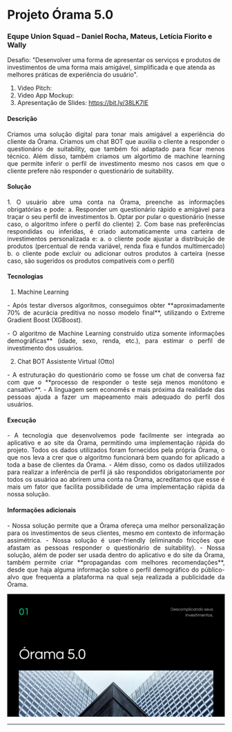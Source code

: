 # Projeto Órama 5.0
### Equpe Union Squad – Daniel Rocha, Mateus, Letícia Fiorito e Wally
Desafio: "Desenvolver uma forma de apresentar os serviços e produtos de investimentos de uma forma mais amigável, simplificada e que atenda as melhores práticas de experiência do usuário".

1. Video Pitch: 
2. Video App Mockup: 
3. Apresentação de Slides: https://bit.ly/38LK7IE

#### **Descrição**

<p align="justify">
Criamos uma solução digital para tonar mais amigável a experiência do cliente da Órama. Criamos um chat BOT que auxilia o cliente a responder o questionário de suitability, que também foi adaptado para ficar menos técnico. Além disso, também criamos um algortimo de machine learning que permite inferir o perfil de investimento mesmo nos casos em que o cliente prefere não responder o questionário de suitability.
</p>

#### **Solução**

<p align="justify">
1. O usuário abre uma conta na Órama, preenche as informações obrigatórias e pode:
  a. Responder um questionário rápido e amigável para traçar o seu perfil de investimentos
  b. Optar por pular o questionário (nesse caso, o algoritmo infere o perfil do cliente)
2. Com base nas preferências respondidas ou inferidas, é criado automaticamente uma carteira de investimentos personalizada e:
  a. o cliente pode ajustar a distribuição de produtos (percentual de renda variável, renda fixa e fundos multimercado)
  b. o cliente pode excluir ou adicionar outros produtos à carteira (nesse caso, são sugeridos os produtos compatíveis com o perfil)
  
</p>

#### **Tecnologias**

1. Machine Learning
<p align="justify">
- Após testar diversos algoritmos, conseguimos obter **aproximadamente 70% de acurácia preditiva no nosso modelo final**, utilizando o Extreme Gradient Boost (XGBoost). 
</p>
<p align="justify">
- O algoritmo de Machine Learning construído utiza somente informações demográficas** (idade, sexo, renda, etc.), para estimar o perfil de investimento dos usuários.
</p>

2. Chat BOT Assistente Virtual (Otto)
<p align="justify">
- A estruturação do questionário como se fosse um chat de conversa faz com que o **processo de responder o teste seja menos monótono e cansativo**.
- A linguagem sem economês e mais próxima da realidade das pessoas ajuda a fazer um mapeamento mais adequado do perfil dos usuários.
</p>

#### **Execução**

<p align="justify">
- A tecnologia que desenvolvemos pode facilmente ser integrada ao aplicativo e ao site da Órama, permitindo uma implementação rápida do projeto. Todos os dados utilizados foram fornecidos pela própria Órama, o que nos leva a crer que o algoritmo funcionará bem quando for aplicado a toda a base de clientes da Órama.
- Além disso, como os dados utiilizados para realizar a inferência de perfil já são respondidos obrigatoriamente por todos os usuárioa ao abrirem uma conta na Órama, acreditamos que esse é mais um fator que facilita possibilidade de uma implementação rápida da nossa solução.
</p>

#### **Informações adicionais**

<p align="justify">
- Nossa solução permite que a Órama ofereça uma melhor personalização para os investimentos de seus clientes, mesmo em contexto de informação assimétrica.
- Nossa solução é user-friendly (eliminando fricções que afastam as pessoas responder o questionário de suitability).
- Nossa solução, além de poder ser usada dentro do aplicativo e do site da Órama, também permite criar **propagandas com melhores recomendações**, desde que haja alguma informação sobre o perfil demográfico do público-alvo que frequenta a plataforma na qual seja realizada a publicidade da Órama. 
</p>

<img src="https://github.com/danielnrocha/MegaHackOrama/blob/master/logo.png" width="800">

----------
